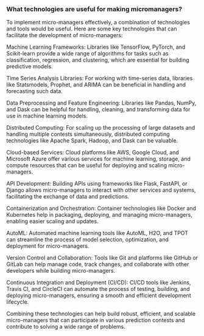 
### What technologies are useful for making micromanagers?


To implement micro-managers effectively, a combination of technologies and tools would be useful. Here are some key technologies that can facilitate the development of micro-managers:

Machine Learning Frameworks: Libraries like TensorFlow, PyTorch, and Scikit-learn provide a wide range of algorithms for tasks such as classification, regression, and clustering, which are essential for building predictive models.

Time Series Analysis Libraries: For working with time-series data, libraries like Statsmodels, Prophet, and ARIMA can be beneficial in handling and forecasting such data.

Data Preprocessing and Feature Engineering: Libraries like Pandas, NumPy, and Dask can be helpful for handling, cleaning, and transforming data for use in machine learning models.

Distributed Computing: For scaling up the processing of large datasets and handling multiple contests simultaneously, distributed computing technologies like Apache Spark, Hadoop, and Dask can be valuable.

Cloud-based Services: Cloud platforms like AWS, Google Cloud, and Microsoft Azure offer various services for machine learning, storage, and compute resources that can be useful for deploying and scaling micro-managers.

API Development: Building APIs using frameworks like Flask, FastAPI, or Django allows micro-managers to interact with other services and systems, facilitating the exchange of data and predictions.

Containerization and Orchestration: Container technologies like Docker and Kubernetes help in packaging, deploying, and managing micro-managers, enabling easier scaling and updates.

AutoML: Automated machine learning tools like AutoML, H2O, and TPOT can streamline the process of model selection, optimization, and deployment for micro-managers.

Version Control and Collaboration: Tools like Git and platforms like GitHub or GitLab can help manage code, track changes, and collaborate with other developers while building micro-managers.

Continuous Integration and Deployment (CI/CD): CI/CD tools like Jenkins, Travis CI, and CircleCI can automate the process of testing, building, and deploying micro-managers, ensuring a smooth and efficient development lifecycle.

Combining these technologies can help build robust, efficient, and scalable micro-managers that can participate in various prediction contests and contribute to solving a wide range of problems.




